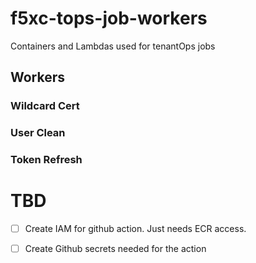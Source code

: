 # f5xc-tops-job-workers
Containers and Lambdas used for tenantOps jobs

## Workers

### Wildcard Cert

### User Clean

### Token Refresh

# TBD
- [ ] Create IAM for github action. Just needs ECR access.
- [ ] Create Github secrets needed for the action



